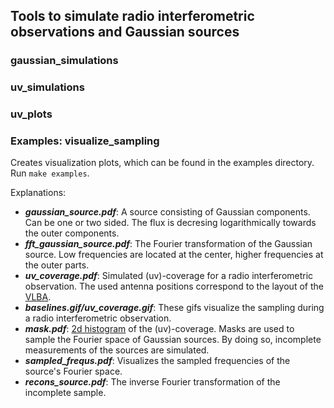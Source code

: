 ## Tools to simulate radio interferometric observations and Gaussian sources


### gaussian_simulations



### uv_simulations



### uv_plots



### Examples: visualize_sampling 
Creates visualization plots, which can be found in the examples directory. Run `make examples`.

Explanations:
* ***gaussian_source.pdf***: A source consisting of Gaussian components. Can be one or two sided.
  The flux is decresing logarithmically towards the outer components.
* ***fft_gaussian_source.pdf***: The Fourier transformation of the Gaussian source. Low frequencies 
  are located at the center, higher frequencies at the outer parts.
* ***uv_coverage.pdf***: Simulated (uv)-coverage for a radio interferometric observation. The used antenna
  positions correspond to the layout of the [VLBA](https://science.nrao.edu/facilities/vlba/introduction-to-the-VLBA).
* ***baselines.gif/uv_coverage.gif***: These gifs visualize the sampling during a radio interferometric observation.
* ***mask.pdf***: [2d histogram](https://docs.scipy.org/doc/numpy/reference/generated/numpy.histogram2d.html)
  of the (uv)-coverage. Masks are used to sample the Fourier space of Gaussian sources. By
  doing so, incomplete measurements of the sources are simulated.
* ***sampled_frequs.pdf***: Visualizes the sampled frequencies of the source's Fourier space.
* ***recons_source.pdf***: The inverse Fourier transformation of the incomplete sample.